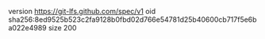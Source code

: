 version https://git-lfs.github.com/spec/v1
oid sha256:8ed9525b523c2fa9128b0fbd02d766e54781d25b40600cb717f5e6ba022e4989
size 200
